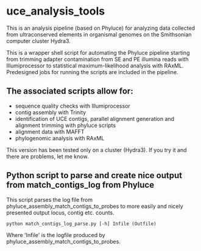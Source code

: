 # uce_analysis_tools

This is an analysis pipeline (based on Phyluce) for analyzing data collected from ultraconserved elements in organismal genomes on the Smithsonian computer cluster Hydra3.

This is a wrapper shell script for automating the Phyluce pipeline starting from trimming adapter contamination from SE and PE illumina reads with Illumiprocessor to statistical maximum-likelihood analysis with RAxML. Predesigned jobs for running the scripts are included in the pipeline.

## The associated scripts allow for:
* sequence quality checks with Illumiprocessor
* contig assembly with Trinity 
* identification of UCE contigs, parallel alignment generation and alignment trimming with phyluce scripts
* alignment data with MAFFT
* phylogenomic analysis with RAxML

This version has been tested only on a cluster (Hydra3). If you try it and there are problems, let me know. 

## Python script to parse and create nice output from match_contigs_log from Phyluce
This script parses the log file from phyluce_assembly_match_contigs_to_probes to more easily and nicely presented output locus, contig etc. counts.

```
python match_contigs_log_parse.py [-h] Infile (Outfile)
```

Where 'Infile' is the logfile produced by phyluce_assembly_match_contigs_to_probes.

